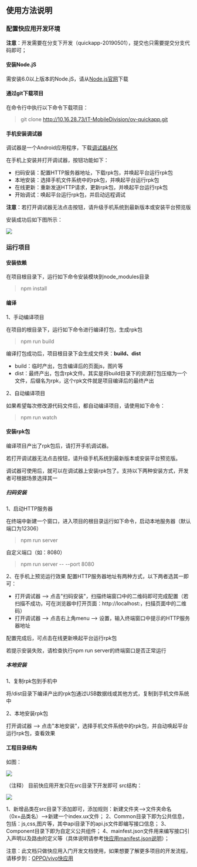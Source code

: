 
## 使用方法说明
### 配置快应用开发环境

**注意**：开发需要在分支下开发（quickapp-20190501），提交也只需要提交分支代码即可；


#### 安装Node.jS
需安装6.0以上版本的Node.jS，请从[Node.js官网](https://nodejs.org/en/)下载
#### 通过git下载项目
在命令行中执行以下命令下载项目：
> git clone http://10.16.28.73/IT-MobileDivision/ov-quickapp.git

#### 手机安装调试器
调试器是一个Android应用程序，下载[调试器APK](https://statres.quickapp.cn/quickapp/quickapp/201806/file/quickapp_debugger.apk)

在手机上安装并打开调试器，按钮功能如下：

* 扫码安装：配置HTTP服务器地址，下载rpk包，并唤起平台运行rpk包
* 本地安装：选择手机文件系统中的rpk包，并唤起平台运行rpk包
* 在线更新：重新发送HTTP请求，更新rpk包，并唤起平台运行rpk包
* 开始调试：唤起平台运行rpk包，并启动远程调试  

**注意**：若打开调试器无法点击按钮，请升级手机系统到最新版本或安装平台预览版

安装成功后如下图所示：  

![](https://doc.quickapp.cn/tutorial/getting-started/build-environment.png)

### 运行项目
#### 安装依赖
在项目根目录下，运行如下命令安装模块到node_modules目录
> npm install

#### 编译  
1、手动编译项目  

在项目的根目录下，运行如下命令进行编译打包，生成rpk包  

> npm run build  

编译打包成功后，项目根目录下会生成文件夹：**build、dist**
* build：临时产出，包含编译后的页面js，图片等
* dist：最终产出，包含rpk文件。其实是将build目录下的资源打包压缩为一个文件，后缀名为rpk，这个rpk文件就是项目编译后的最终产出  

2、自动编译项目  

如果希望每次修改源代码文件后，都自动编译项目，请使用如下命令：  

> npm run watch  

#### 安装rpk包  

编译项目产出了rpk包后，请打开手机调试器。

若打开调试器无法点击按钮，请升级手机系统到最新版本或安装平台预览版。

调试器可使用后，就可以在调试器上安装rpk包了。支持以下两种安装方式，开发者可根据场景选择其一

##### 扫码安装  

1、启动HTTP服务器

在终端中新建一个窗口，进入项目的根目录运行如下命令，启动本地服务器（默认端口为12306）

> npm run server  

自定义端口（如：8080）

> npm run server -- --port 8080  

2、在手机上预览运行效果
配置HTTP服务器地址有两种方式，以下两者选其一即可：

* 打开调试器 --> 点击"扫码安装"，扫描终端窗口中的二维码即可完成配置（若扫描不成功，可在浏览器中打开页面：http://localhost:<your port>，扫描页面中的二维码）
* 打开调试器 --> 点击右上角menu --> 设置，输入终端窗口中提示的HTTP服务器地址  
  
配置完成后，可点击在线更新唤起平台运行rpk包

若提示安装失败，请检查执行npm run server的终端窗口是否正常运行

##### 本地安装
1、复制rpk包到手机中

将<ProjectName>/dist目录下编译产出的rpk包通过USB数据线或其他方式，复制到手机文件系统中

2、本地安装rpk包

打开调试器 --> 点击"本地安装"，选择手机文件系统中的rpk包，并自动唤起平台运行rpk包，查看效果  

#### 工程目录结构
如图：

![](http://oss-cn-foshan.midea.com:17480/userDownload/9131190D33C241D983103F1715E545FD/pic/1547533057%281%29.png?certification=v11daa88a340f9b2a6538098731f2b5a2121)

（注释）
目前快应用开发只在src目录下开发即可
src结构：

![](http://oss-cn-foshan.midea.com:17480/userDownload/9131190D33C241D983103F1715E545FD/pic/1547533323%281%29.png?certification=v11f54bef840818031d380a9f626e5290136)

1、新增品类在src目录下添加即可，添加规则：新建文件夹——>文件夹命名（0x+品类名）——>新建一个index.ux文件；
2、Common目录下即为公共信息，包括：js,css,图片等，其中api目录下的api.js文件即编写接口信息；
3、Component目录下即为自定义公共组件；
4、mainfest.json文件用来编写接口引入声明以及路由的定义等（具体说明请参考[快应用manifest.json说明](https://doc.quickapp.cn/framework/manifest.html)）；


注意：此文档只做快应用入门开发文档使用，如果想要了解更多项目的开发流程，请移步到：[OPPO/vivo快应用](http://confluence.msmart.com/pages/viewpage.action?pageId=21523619)

